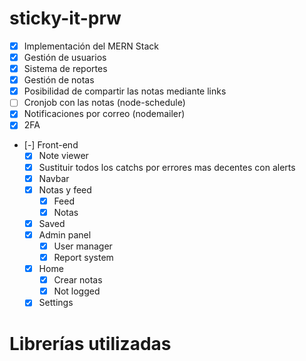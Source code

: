 # sticky-it-prw

- [X] Implementación del MERN Stack
- [X] Gestión de usuarios
- [X] Sistema de reportes
- [X] Gestión de notas
- [X] Posibilidad de compartir las notas mediante links
- [ ] Cronjob con las notas (node-schedule)
- [X] Notificaciones por correo (nodemailer)
- [X] 2FA
- [-] Front-end
    - [X] Note viewer
    - [X] Sustituir todos los catchs por errores mas decentes con alerts
    - [X] Navbar
    - [X] Notas y feed
        - [X] Feed
        - [X] Notas
    - [X] Saved
    - [X] Admin panel
        - [X] User manager
        - [X] Report system
    - [X] Home
        - [X] Crear notas
        - [X] Not logged
    - [X] Settings

# Librerías utilizadas